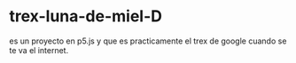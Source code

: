 # trex-luna-de-miel-D
es un proyecto en p5.js y que es practicamente el trex de google cuando se te va el internet. 
